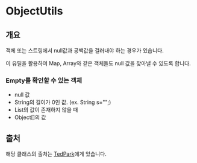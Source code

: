 # ObjectUtils## 개요객체 또는 스트링에서 null값과 공백값을 걸러내야 하는 경우가 있습니다.이 유틸을 활용하여 Map, Array와 같은 객체들도 null 값을 찾아낼 수 있도록 합니다.### Empty를 확인할 수 있는 객체* null 값* String의 길이가 0인 값. (ex. String s="";)* List의 값이 존재하지 않을 때* Object[]의 값## 출처해당 클래스의 출처는 [TedPark](https://github.com/ParkSangGwon/ObjectUtils/blob/master/ObjectUtils.java)에게 있습니다.